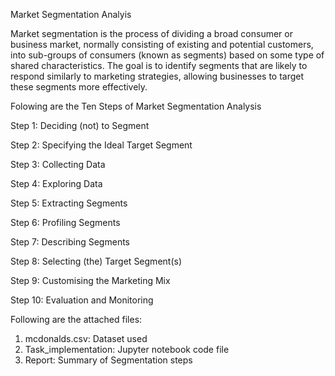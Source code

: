 Market Segmentation Analyis

Market segmentation is the process of dividing a broad consumer or business market, normally consisting of existing and potential customers, into sub-groups of consumers (known as segments) based on some type of shared characteristics. The goal is to identify segments that are likely to respond similarly to marketing strategies, allowing businesses to target these segments more effectively.

Folowing are the Ten Steps of Market Segmentation Analysis

Step 1: Deciding (not) to Segment

Step 2: Specifying the Ideal Target Segment

Step 3: Collecting Data

Step 4: Exploring Data

Step 5: Extracting Segments

Step 6: Profiling Segments

Step 7: Describing Segments

Step 8: Selecting (the) Target Segment(s)

Step 9: Customising the Marketing Mix

Step 10: Evaluation and Monitoring

Following are the attached files:

1. mcdonalds.csv:
   Dataset used
2. Task_implementation:
   Jupyter notebook code file
3. Report:
   Summary of Segmentation steps
